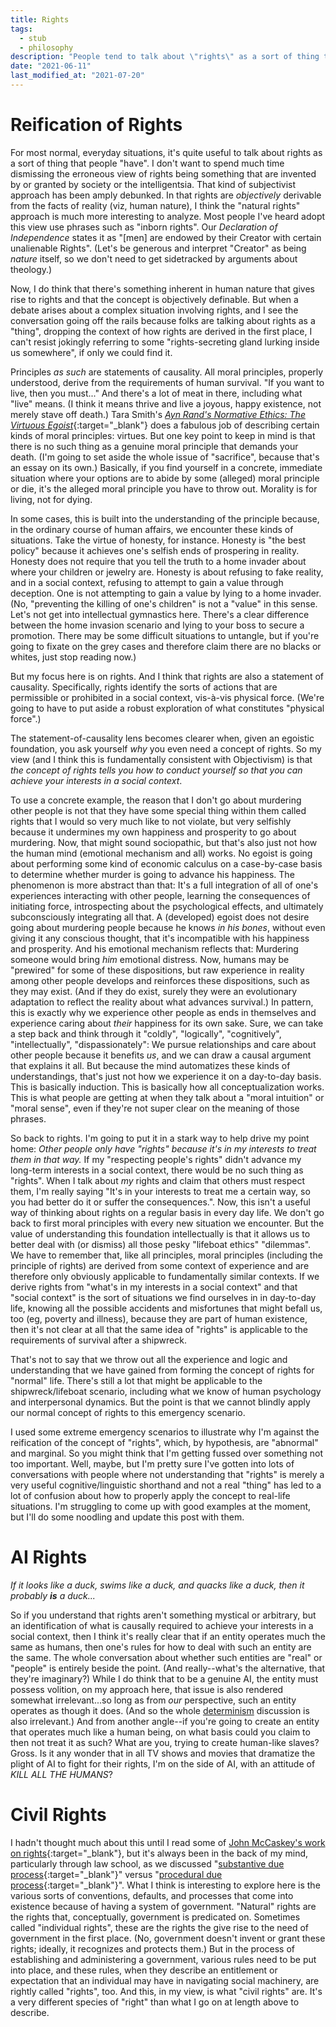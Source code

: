 ```yaml
---
title: Rights
tags:
  - stub
  - philosophy
description: "People tend to talk about \"rights\" as a sort of thing that people possess, often forgetting the concept's proper origin in identifying the causality of achieving one's interests in a social context."
date: "2021-06-11"
last_modified_at: "2021-07-20"
---
```


# Reification of Rights

For most normal, everyday situations, it's quite useful to talk about rights as a sort of thing that people "have". I don't want to spend much time dismissing the erroneous view of rights being something that are invented by or granted by society or the intelligentsia. That kind of subjectivist approach has been amply debunked. In that rights are _objectively_ derivable from the facts of reality (viz, human nature), I think the "natural rights" approach is much more interesting to analyze. Most people I've heard adopt this view use phrases such as "inborn rights". Our _Declaration of Independence_ states it as "[men] are endowed by their Creator with certain unalienable Rights". (Let's be generous and interpret "Creator" as being _nature_ itself, so we don't need to get sidetracked by arguments about theology.)

Now, I do think that there's something inherent in human nature that gives rise to rights and that the concept is objectively definable. But when a debate arises about a complex situation involving rights, and I see the conversation going off the rails because folks are talking about rights as a "thing", dropping the context of how rights are derived in the first place, I can't resist jokingly referring to some "rights-secreting gland lurking inside us somewhere", if only we could find it.

Principles _as such_ are statements of causality. All moral principles, properly understood, derive from the requirements of human survival. "If you want to live, then you must..." And there's a lot of meat in there, including what "live" means. (I think it means thrive and live a joyous, happy existence, not merely stave off death.) Tara Smith's [_Ayn Rand's Normative Ethics: The Virtuous Egoist_](https://smile.amazon.com/dp/B00INYGFWM/){:target="&lowbar;blank"} does a fabulous job of describing certain kinds of moral principles: virtues. But one key point to keep in mind is that there is no such thing as a genuine moral principle that demands your death. (I'm going to set aside the whole issue of "sacrifice", because that's an essay on its own.) Basically, if you find yourself in a concrete, immediate situation where your options are to abide by some (alleged) moral principle or die, it's the alleged moral principle you have to throw out. Morality is for living, not for dying.

In some cases, this is built into the understanding of the principle because, in the ordinary course of human affairs, we encounter these kinds of situations. Take the virtue of honesty, for instance. Honesty is "the best policy" because it achieves one's selfish ends of prospering in reality. Honesty does not require that you tell the truth to a home invader about where your children or jewelry are. Honesty is about refusing to fake reality, and in a social context, refusing to attempt to gain a value through deception. One is not attempting to gain a value by lying to a home invader. (No, "preventing the killing of one's children" is not a "value" in this sense. Let's not get into intellectual gymnastics here. There's a clear difference between the home invasion scenario and lying to your boss to secure a promotion. There may be some difficult situations to untangle, but if you're going to fixate on the grey cases and therefore claim there are no blacks or whites, just stop reading now.)

But my focus here is on rights. And I think that rights are also a statement of causality. Specifically, rights identify the sorts of actions that are permissible or prohibited in a social context, vis-à-vis physical force. (We're going to have to put aside a robust exploration of what constitutes "physical force".)

The statement-of-causality lens becomes clearer when, given an egoistic foundation, you ask yourself _why_ you even need a concept of rights. So my view (and I think this is fundamentally consistent with Objectivism) is that _the concept of rights tells you how to conduct yourself so that you can achieve your interests in a social context_.

To use a concrete example, the reason that I don't go about murdering other people is not that they have some special thing within them called rights that I would so very much like to not violate, but very selfishly because it undermines my own happiness and prosperity to go about murdering. Now, that might sound sociopathic, but that's also just not how the human mind (emotional mechanism and all) works. No egoist is going about performing some kind of economic calculus on a case-by-case basis to determine whether murder is going to advance his happiness. The phenomenon is more abstract than that: It's a full integration of all of one's experiences interacting with other people, learning the consequences of initiating force, introspecting about the psychological effects, and ultimately subconsciously integrating all that. A (developed) egoist does not desire going about murdering people because he knows _in his bones_, without even giving it any conscious thought, that it's incompatible with his happiness and prosperity. And his emotional mechanism reflects that: Murdering someone would bring _him_ emotional distress. Now, humans may be "prewired" for some of these dispositions, but raw experience in reality among other people develops and reinforces these dispositions, such as they may exist. (And if they do exist, surely they were an evolutionary adaptation to reflect the reality about what advances survival.) In pattern, this is exactly why we experience other people as ends in themselves and experience caring about _their_ happiness for its own sake. Sure, we can take a step back and think through it "coldly", "logically", "cognitively", "intellectually", "dispassionately": We pursue relationships and care about other people because it benefits _us_, and we can draw a causal argument that explains it all. But because the mind automatizes these kinds of understandings, that's just not how we experience it on a day-to-day basis. This is basically induction. This is basically how all conceptualization works. This is what people are getting at when they talk about a "moral intuition" or "moral sense", even if they're not super clear on the meaning of those phrases.

So back to rights. I'm going to put it in a stark way to help drive my point home: _Other people only have "rights" because it's in my interests to treat them in that way._ If my "respecting people's rights" didn't advance my long-term interests in a social context, there would be no such thing as "rights". When I talk about _my_ rights and claim that others must respect them, I'm really saying "It's in your interests to treat me a certain way, so you had better do it or suffer the consequences.". Now, this isn't a useful way of thinking about rights on a regular basis in every day life. We don't go back to first moral principles with every new situation we encounter. But the value of understanding this foundation intellectually is that it allows us to better deal with (or dismiss) all those pesky "lifeboat ethics" "dilemmas". We have to remember that, like all principles, moral principles (including the principle of rights) are derived from some context of experience and are therefore only obviously applicable to fundamentally similar contexts. If we derive rights from "what's in my interests in a social context" and that "social context" is the sort of situations we find ourselves in in day-to-day life, knowing all the possible accidents and misfortunes that might befall us, too (eg, poverty and illness), because they are part of human existence, then it's not clear at all that the same idea of "rights" is applicable to the requirements of survival after a shipwreck.

That's not to say that we throw out all the experience and logic and understanding that we have gained from forming the concept of rights for "normal" life. There's still a lot that might be applicable to the shipwreck/lifeboat scenario, including what we know of human psychology and interpersonal dynamics. But the point is that we cannot blindly apply our normal concept of rights to this emergency scenario.

I used some extreme emergency scenarios to illustrate why I'm against the reification of the concept of "rights", which, by hypothesis, are "abnormal" and marginal. So you might think that I'm getting fussed over something not too important. Well, maybe, but I'm pretty sure I've gotten into lots of conversations with people where not understanding that "rights" is merely a very useful cognitive/linguistic shorthand and not a real "thing" has led to a lot of confusion about how to properly apply the concept to real-life situations. I'm struggling to come up with good examples at the moment, but I'll do some noodling and update this post with them.

# AI Rights

_If it looks like a duck, swims like a duck, and quacks like a duck, then it probably **is** a duck..._

So if you understand that rights aren't something mystical or arbitrary, but an identification of what is causally required to achieve your interests in a social context, then I think it's really clear that if an entity operates much the same as humans, then one's rules for how to deal with such an entity are the same. The whole conversation about whether such entities are "real" or "people" is entirely beside the point. (And really--what's the alternative, that they're imaginary?) While I do think that to be a genuine AI, the entity must possess volition, on my approach here, that issue is also rendered somewhat irrelevant...so long as from _our_ perspective, such an entity operates as though it does. (And so the whole [determinism](/determinism/) discussion is also irrelevant.) And from another angle--if you're going to create an entity that operates much like a human being, on what basis could you claim to then not treat it as such? What are you, trying to create human-like slaves? Gross. Is it any wonder that in all TV shows and movies that dramatize the plight of AI to fight for their rights, I'm on the side of AI, with an attitude of _KILL ALL THE HUMANS_?

# Civil Rights

I hadn't thought much about this until I read some of [John McCaskey's work on rights](https://www.johnmccaskey.com/tag/rights/){:target="&lowbar;blank"}, but it's always been in the back of my mind, particularly through law school, as we discussed "[substantive due process](https://en.wikipedia.org/wiki/Substantive_due_process){:target="&lowbar;blank"}" versus "[procedural due process](https://en.wikipedia.org/wiki/Procedural_due_process){:target="&lowbar;blank"}". What I think is interesting to explore here is the various sorts of conventions, defaults, and processes that come into existence because of having a system of government. "Natural" rights are the rights that, conceptually, government is predicated on. Sometimes called "individual rights", these are the rights the give rise to the need of government in the first place. (No, government doesn't invent or grant these rights; ideally, it recognizes and protects them.) But in the process of establishing and administering a government, various rules need to be put into place, and these rules, when they describe an entitlement or expectation that an individual may have in navigating social machinery, are rightly called "rights", too. And this, in my view, is what "civil rights" are. It's a very different species of "right" than what I go on at length above to describe.

